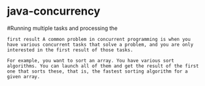 # java-concurrency

#Running multiple tasks and processing the

	first result A common problem in concurrent programming is when you have various concurrent tasks that solve a problem, and you are only interested in the first result of those tasks. 
	
	For example, you want to sort an array. You have various sort algorithms. You can launch all of them and get the result of the first one that sorts these, that is, the fastest sorting algorithm for a given array. 